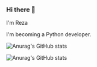 ### Hi there 👋

I'm Reza

I'm becoming a Python developer.

![Anurag's GitHub stats](https://github-readme-stats.vercel.app/api?username=RDOriginall&theme=codeSTACKr&show_icons=true)


![Anurag's GitHub stats](https://github-readme-stats.vercel.app/api?username=anuraghazra&count_private=true)
